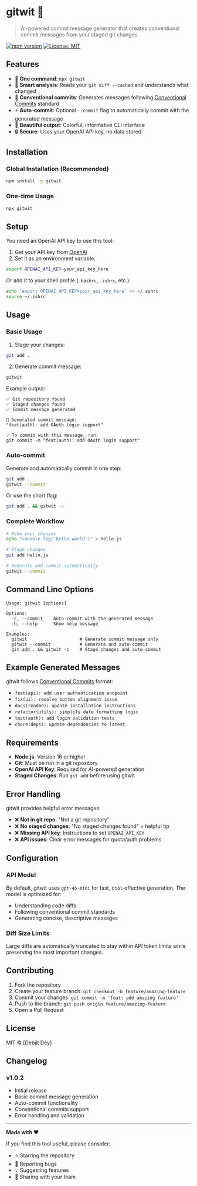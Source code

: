 # gitwit 🤖

> AI-powered commit message generator that creates conventional commit messages from your staged git changes

[![npm version](https://badge.fury.io/js/gitwit.svg)](https://www.npmjs.com/package/gitwit)
[![License: MIT](https://img.shields.io/badge/License-MIT-yellow.svg)](https://opensource.org/licenses/MIT)

## Features

- 🚀 **One command**: `npx gitwit`
- 🎯 **Smart analysis**: Reads your `git diff --cached` and understands what changed
- 📝 **Conventional commits**: Generates messages following [Conventional Commits](https://conventionalcommits.org/) standard
- ⚡ **Auto-commit**: Optional `--commit` flag to automatically commit with the generated message
- 🎨 **Beautiful output**: Colorful, informative CLI interface
- 🔒 **Secure**: Uses your OpenAI API key, no data stored

## Installation

### Global Installation (Recommended)
```bash
npm install -g gitwit
```

### One-time Usage
```bash
npx gitwit
```

## Setup

You need an OpenAI API key to use this tool:

1. Get your API key from [OpenAI](https://platform.openai.com/api-keys)
2. Set it as an environment variable:

```bash
export OPENAI_API_KEY=your_api_key_here
```

Or add it to your shell profile (`.bashrc`, `.zshrc`, etc.):
```bash
echo 'export OPENAI_API_KEY=your_api_key_here' >> ~/.zshrc
source ~/.zshrc
```

## Usage

### Basic Usage

1. Stage your changes:
```bash
git add .
```

2. Generate commit message:
```bash
gitwit
```

Example output:
```
✅ Git repository found
✅ Staged changes found  
✅ Commit message generated

🚀 Generated commit message:
"feat(auth): add OAuth login support"

💡 To commit with this message, run:
git commit -m "feat(auth): add OAuth login support"
```

### Auto-commit

Generate and automatically commit in one step:

```bash
git add .
gitwit --commit
```

Or use the short flag:
```bash
git add . && gitwit -c
```

### Complete Workflow

```bash
# Make your changes
echo "console.log('hello world')" > hello.js

# Stage changes  
git add hello.js

# Generate and commit automatically
gitwit --commit
```

## Command Line Options

```
Usage: gitwit [options]

Options:
  -c, --commit    Auto-commit with the generated message
  -h, --help      Show help message

Examples:
  gitwit                    # Generate commit message only
  gitwit --commit           # Generate and auto-commit
  git add . && gitwit -c    # Stage changes and auto-commit
```

## Example Generated Messages

gitwit follows [Conventional Commits](https://conventionalcommits.org/) format:

- `feat(api): add user authentication endpoint`
- `fix(ui): resolve button alignment issue`  
- `docs(readme): update installation instructions`
- `refactor(utils): simplify date formatting logic`
- `test(auth): add login validation tests`
- `chore(deps): update dependencies to latest`

## Requirements

- **Node.js**: Version 16 or higher
- **Git**: Must be run in a git repository
- **OpenAI API Key**: Required for AI-powered generation
- **Staged Changes**: Run `git add` before using gitwit

## Error Handling

gitwit provides helpful error messages:

- ❌ **Not in git repo**: "Not a git repository"
- ❌ **No staged changes**: "No staged changes found" + helpful tip
- ❌ **Missing API key**: Instructions to set `OPENAI_API_KEY`
- ❌ **API issues**: Clear error messages for quota/auth problems

## Configuration

### API Model

By default, gitwit uses `gpt-4o-mini` for fast, cost-effective generation. The model is optimized for:
- Understanding code diffs
- Following conventional commit standards  
- Generating concise, descriptive messages

### Diff Size Limits

Large diffs are automatically truncated to stay within API token limits while preserving the most important changes.

## Contributing

1. Fork the repository
2. Create your feature branch: `git checkout -b feature/amazing-feature`
3. Commit your changes: `git commit -m 'feat: add amazing feature'`
4. Push to the branch: `git push origin feature/amazing-feature`
5. Open a Pull Request

## License

MIT © [Debjit Dey]

## Changelog

### v1.0.2
- Initial release
- Basic commit message generation
- Auto-commit functionality
- Conventional commits support
- Error handling and validation

---

**Made with ❤️**

If you find this tool useful, please consider:
- ⭐ Starring the repository
- 🐛 Reporting bugs
- 💡 Suggesting features
- 📢 Sharing with your team